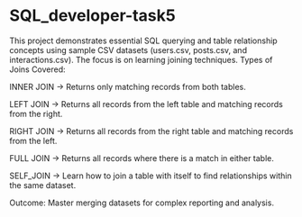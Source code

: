 # SQL_developer-task5
This project demonstrates essential SQL querying and table relationship concepts using sample CSV datasets (users.csv, posts.csv, and interactions.csv).
The focus is on learning  joining techniques.
Types of Joins Covered:

INNER JOIN → Returns only matching records from both tables.

LEFT JOIN → Returns all records from the left table and matching records from the right.

RIGHT JOIN → Returns all records from the right table and matching records from the left.

FULL JOIN → Returns all records where there is a match in either table.

SELF_JOIN → Learn how to join a table with itself to find relationships within the same dataset.

Outcome:
Master merging datasets for complex reporting and analysis.

